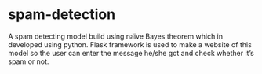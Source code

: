 # spam-detection
A spam detecting model build using naïve Bayes theorem which in developed using python. Flask framework is used to make a website of this model so the user can enter the message he/she got and check whether it’s spam or not.
